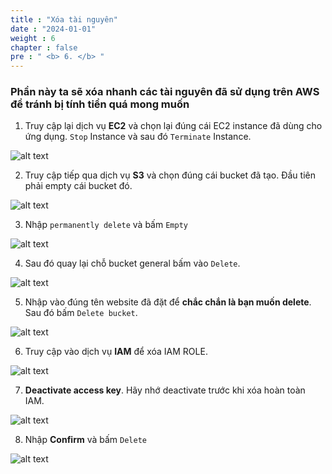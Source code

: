 ```yaml
---
title : "Xóa tài nguyên"
date : "2024-01-01"
weight : 6
chapter : false
pre : " <b> 6. </b> "
---
```


### Phần này ta sẽ xóa nhanh các tài nguyên đã sử dụng trên AWS để tránh bị tính tiền quá mong muốn

1. Truy cập lại dịch vụ **EC2** và chọn lại đúng cái EC2 instance đã dùng cho ứng dụng. `Stop` Instance và sau đó `Terminate` Instance.

![alt text](/images/6.clean/6.0.png)

2. Truy cập tiếp qua dịch vụ **S3** và chọn đúng cái bucket đã tạo. Đầu tiên phải empty cái bucket đó.

![alt text](/images/6.clean/6.1.png)

3. Nhập `permanently delete` và bấm `Empty`

![alt text](/images/6.clean/6.2.png)

4. Sau đó quay lại chỗ bucket general bấm vào `Delete`.

![alt text](/images/6.clean/6.3.png)

5. Nhập vào đúng tên website đã đặt để **chắc chắn là bạn muốn delete**. Sau đó bấm `Delete bucket`.

![alt text](/images/6.clean/6.4.png)

6. Truy cập vào dịch vụ **IAM** để xóa IAM ROLE.

![alt text](/images/6.clean/6.5.png)

7. **Deactivate access key**. Hãy nhớ deactivate trước khi xóa hoàn toàn IAM.

![alt text](/images/6.clean/6.6.png)

8. Nhập **Confirm** và bấm `Delete`

![alt text](/images/6.clean/6.7.png)